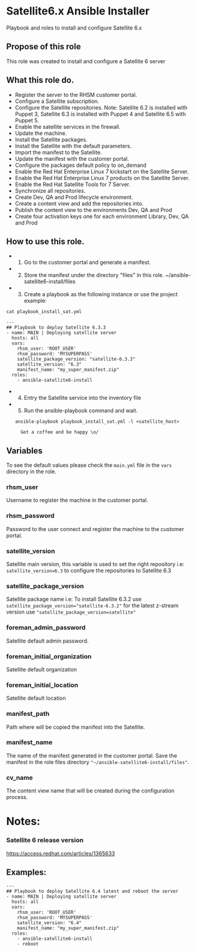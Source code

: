 # Satellite6.x Ansible Installer

Playbook and roles to install and configure Satellite 6.x
## Propose of this role

This role was created to install and configure a Satellite 6 server

## What this role do.

- Register the server to the RHSM customer portal.
- Configure a Satellite subscription.
- Configure the Satellite repositories.
  Note: Satellite 6.2 is installed with Puppet 3, Satellite 6.3 is installed with Puppet 4 and Satellite 6.5 with Puppet 5.
- Enable the satellite services in the firewall.
- Update the machine.
- Install the Satellite packages.
- Install the Satellite with the default parameters.
- Import the manifest to the Satellite.
- Update the manifest with the customer portal.
- Configure the packages default policy to on_demand
- Enable the Red Hat Enterprise Linux 7 kickstart on the Satellite Server.
- Enable the Red Hat Enterprise Linux 7 products on the Satellite Server.
- Enable the Red Hat Satellite Tools for 7 Server.
- Synchronize all repositories.
- Create Dev, QA and Prod lifecycle environment.
- Create a content view and add the repositories into.
- Publish the content view to the environments Dev, QA and Prod
- Create four activation keys one for each environment Library, Dev, QA and Prod


## How to use this role.

- 1) Go to the customer portal and generate a manifest.

- 2) Store the manifest under the directory "files" in this role. ~/ansible-satellite6-install/files

- 3) Create a playbook as the following instance or use the project example:

~~~
cat playbook_install_sat.yml

---
## Playbook to deploy Satellite 6.3.3
- name: MAIN | Deploying satellite server
  hosts: all
  vars:
    rhsm_user: 'ROOT_USER'
    rhsm_password: 'MYSUPERPASS'
    satellite_package_version: "satellite-6.3.3"
    satellite_version: "6.3"
    manifest_name: "my_super_manifest.zip"
  roles:
    - ansible-satellite6-install
~~~

- 4) Entry the Satellite service into the inventory file

- 5) Run the ansible-playbook command and wait. 

  `ansible-playbook playbook_install_sat.yml -l <satellite_host>`

        Get a coffee and be happy \o/

## Variables
To see the default values please check the `main.yml` file in the `vars` directory in the role.

### rhsm_user
Username to register the machine in the customer portal.

### rhsm_password
Password to the user connect and register the machine to the customer portal.

### satellite_version
Satellite main version, this variable is used to set the right repository
i.e: `satellite_version=6.3` to configure the repositories to Satellite 6.3


### satellite_package_version
Satellite package name 
i.e: To install Satellite 6.3.2 use `satellite_package_version="satellite-6.3.2"` for the latest z-stream version use `"satellite_package_version=satellite"`

### foreman_admin_password
Satellite default admin password.

### foreman_initial_organization
Satellite default organization

### foreman_initial_location
Satellite default location

### manifest_path
Path where will be copied the manifest into the Satellite.

### manifest_name 
The name of the manifest generated in the customer portal.
Save the manifest in the role files directory `"~/ansible-satellite6-install/files"`.

### cv_name
The content view name that will be created during the configuration process.


# Notes:


### Satellite 6 release version
https://access.redhat.com/articles/1365633


## Examples:

~~~
---
## Playbook to deploy Satellite 6.4 latest and reboot the server
- name: MAIN | Deploying satellite server
  hosts: all
  vars:
    rhsm_user: 'ROOT_USER'
    rhsm_password: 'MYSUPERPASS'
    satellite_version: "6.4"
    manifest_name: "my_super_manifest.zip"
  roles:
    - ansible-satellite6-install
    - reboot
~~~
